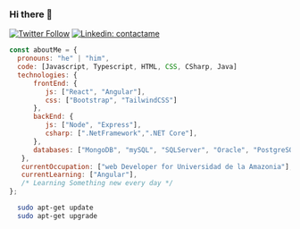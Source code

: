 ### Hi there 👋
[![Twitter Follow](https://img.shields.io/twitter/follow/d_ams23?label=Follow)](https://twitter.com/intent/follow?screen_name=d_ams23)
[![Linkedin: contactame](https://img.shields.io/badge/-anmol-blue?style=flat-square&logo=Linkedin&logoColor=white&link=https://www.linkedin.com/in/daniel-melo-salamanca-09b18a170/)](https://www.linkedin.com/in/daniel-melo-salamanca-09b18a170/)
```javascript
const aboutMe = { 
  pronouns: "he" | "him",
  code: [Javascript, Typescript, HTML, CSS, CSharp, Java]
  technologies: {
      frontEnd: {
         js: ["React", "Angular"],
         css: ["Bootstrap", "TailwindCSS"]
      },
      backEnd: {
         js: ["Node", "Express"],
         csharp: [".NetFramework",".NET Core"],
      },
      databases: ["MongoDB", "mySQL", "SQLServer", "Oracle", "PostgreSQL"],
   },
   currentOccupation: ["web Developer for Universidad de la Amazonia"],
   currentLearning: ["Angular"],
   /* Learning Something new every day */
};
```
```bash
  sudo apt-get update
  sudo apt-get upgrade
```

<!--
**danielmelo19971/danielmelo19971** is a ✨ _special_ ✨ repository because its `README.md` (this file) appears on your GitHub profile.

Here are some ideas to get you started:

- 🔭 I’m currently working on ...
- 🌱 I’m currently learning ...
- 👯 I’m looking to collaborate on ...
- 🤔 I’m looking for help with ...
- 💬 Ask me about ...
- 📫 How to reach me: ...
- 😄 Pronouns: ...
- ⚡ Fun fact: ...
-->

